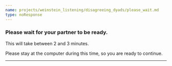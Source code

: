 ```yaml
---
name: projects/weinstein_listening/disagreeing_dyads/please_wait.md
type: noResponse
---
```


### Please wait for your partner to be ready.

This will take between 2 and 3 minutes.

Please stay at the computer during this time, so you are ready to continue.

---
